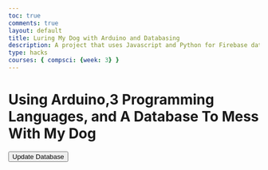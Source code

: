 ```yaml
---
toc: true
comments: true
layout: default
title: Luring My Dog with Arduino and Databasing
description: A project that uses Javascript and Python for Firebase database communication, and C++ and Arduino for the hardware.
type: hacks
courses: { compsci: {week: 3} }
---
```


<div class="typewriter">
<h1 class="typewriterText">Using Arduino,3 Programming Languages, and A Database To Mess With My Dog</h1>
</div>
<head>
<script src="https://www.gstatic.com/firebasejs/8.2.1/firebase-app.js"></script>
  <script src="https://www.gstatic.com/firebasejs/8.2.1/firebase-database.js"></script>
  <script src="https://www.gstatic.com/firebasejs/8.10.1/firebase-auth.js"></script>
  <script src="{{site.baseurl}}/scripts/ArduinoDogLure.js"></script>
</head>

<body>
<button onclick="sendEvent()">Update Database</button>
</body>

  
 
